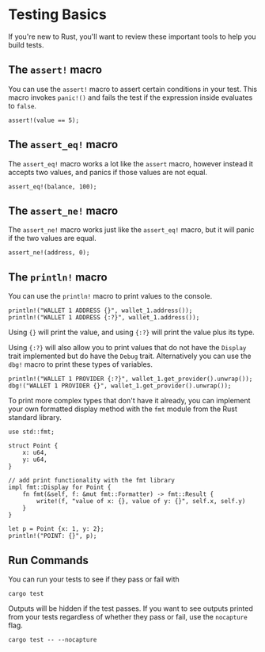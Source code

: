 # Testing Basics

If you're new to Rust, you'll want to review these important tools to help you build tests.

## The `assert!` macro

You can use the `assert!` macro to assert certain conditions in your test. This macro invokes `panic!()` and fails the test if the expression inside evaluates to `false`.

```rust, ignore
assert!(value == 5);
```

## The `assert_eq!` macro

The `assert_eq!` macro works a lot like the `assert` macro, however instead it accepts two values, and panics if those values are not equal.

```rust, ignore
assert_eq!(balance, 100);
```

## The `assert_ne!` macro

The `assert_ne!` macro works just like the `assert_eq!` macro, but it will panic if the two values are equal.

```rust, ignore
assert_ne!(address, 0);
```

## The `println!` macro

You can use the `println!` macro to print values to the console.

```rust, ignore
println!("WALLET 1 ADDRESS {}", wallet_1.address());
println!("WALLET 1 ADDRESS {:?}", wallet_1.address());
```

Using `{}` will print the value, and using `{:?}` will print the value plus its type.

Using `{:?}` will also allow you to print values that do not have the `Display` trait implemented but do have the `Debug` trait. Alternatively you can use the `dbg!` macro to print these types of variables.

```rust, ignore
println!("WALLET 1 PROVIDER {:?}", wallet_1.get_provider().unwrap());
dbg!("WALLET 1 PROVIDER {}", wallet_1.get_provider().unwrap());
```

To print more complex types that don't have it already, you can implement your own formatted display method with the `fmt` module from the Rust standard library.

```rust, ignore
use std::fmt;

struct Point {
    x: u64,
    y: u64,
}

// add print functionality with the fmt library 
impl fmt::Display for Point {
    fn fmt(&self, f: &mut fmt::Formatter) -> fmt::Result {
        write!(f, "value of x: {}, value of y: {}", self.x, self.y)
    }
}

let p = Point {x: 1, y: 2};
println!("POINT: {}", p);
```

## Run Commands

You can run your tests to see if they pass or fail with

```
cargo test
```

Outputs will be hidden if the test passes. If you want to see outputs printed from your tests regardless of whether they pass or fail, use the `nocapture` flag.

```
cargo test -- --nocapture
```
